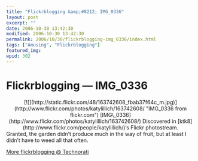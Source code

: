 ```yaml
---
title: "Flickrblogging &amp;#8212; IMG_0336"
layout: post
excerpt: ""
date: 2006-10-30 13:42:30
modified: 2006-10-30 13:42:30
permalink: 2006/10/30/flickrblogging-img_0336/index.html
tags: ["Amusing", "Flickrblogging"]
featured_img: 
wpid: 302
---
```


# Flickrblogging &#8212; IMG_0336

<div align="center">[![](http://static.flickr.com/48/163742608_fbab37f64c_m.jpg)](http://www.flickr.com/photos/katylillich/163742608/ "IMG_0336 from flickr.com")  
[IMG\_0336](http://www.flickr.com/photos/katylillich/163742608/)  
Discovered in [ktk8](http://www.flickr.com/people/katylillich/)‘s Flickr photostream. </div>Granted, the garden didn’t produce much in the way of fruit, but at least I didn’t have to weed all that often.

[More flickrblogging @ Technorati](http://www.technorati.com/tags/flickrblogging)